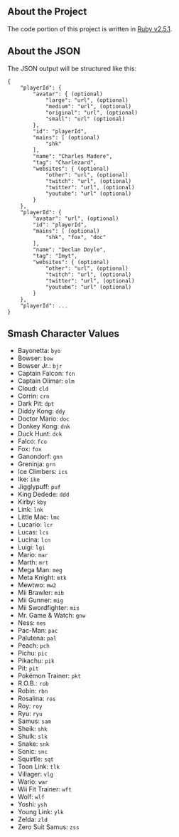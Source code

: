 ## About the Project

The code portion of this project is written in [Ruby v2.5.1](https://www.ruby-lang.org/).


## About the JSON

The JSON output will be structured like this:

```
{
	"playerId": {
		"avatar": { (optional)
			"large": "url", (optional)
			"medium": "url", (optional)
			"original": "url", (optional)
			"small": "url" (optional)
		},
		"id": "playerId",
		"mains": [ (optional)
			"shk"
		],
		"name": "Charles Madere",
		"tag": "Charlezard",
		"websites": { (optional)
			"other": "url", (optional)
			"twitch": "url", (optional)
			"twitter": "url", (optional)
			"youtube": "url" (optional)
		}
	},
	"playerId": {
		"avatar": "url", (optional)
		"id": "playerId",
		"mains": [ (optional)
			"shk", "fox", "doc"
		],
		"name": "Declan Doyle",
		"tag": "Imyt",
		"websites": { (optional)
			"other": "url", (optional)
			"twitch": "url", (optional)
			"twitter": "url", (optional)
			"youtube": "url" (optional)
		}
	},
	"playerId": ...
}
```


## Smash Character Values

* Bayonetta: `byo`
* Bowser: `bow`
* Bowser Jr.: `bjr`
* Captain Falcon: `fcn`
* Captain Olimar: `olm`
* Cloud: `cld`
* Corrin: `crn`
* Dark Pit: `dpt`
* Diddy Kong: `ddy`
* Doctor Mario: `doc`
* Donkey Kong: `dnk`
* Duck Hunt: `dck`
* Falco: `fco`
* Fox: `fox`
* Ganondorf: `gnn`
* Greninja: `grn`
* Ice Climbers: `ics`
* Ike: `ike`
* Jigglypuff: `puf`
* King Dedede: `ddd`
* Kirby: `kby`
* Link: `lnk`
* Little Mac: `lmc`
* Lucario: `lcr`
* Lucas: `lcs`
* Lucina: `lcn`
* Luigi: `lgi`
* Mario: `mar`
* Marth: `mrt`
* Mega Man: `meg`
* Meta Knight: `mtk`
* Mewtwo: `mw2`
* Mii Brawler: `mib`
* Mii Gunner: `mig`
* Mii Swordfighter: `mis`
* Mr. Game & Watch: `gnw`
* Ness: `nes`
* Pac-Man: `pac`
* Palutena: `pal`
* Peach: `pch`
* Pichu: `pic`
* Pikachu: `pik`
* Pit: `pit`
* Pokémon Trainer: `pkt`
* R.O.B.: `rob`
* Robin: `rbn`
* Rosalina: `ros`
* Roy: `roy`
* Ryu: `ryu`
* Samus: `sam`
* Sheik: `shk`
* Shulk: `slk`
* Snake: `snk`
* Sonic: `snc`
* Squirtle: `sqt`
* Toon Link: `tlk`
* Villager: `vlg`
* Wario: `war`
* Wii Fit Trainer: `wft`
* Wolf: `wlf`
* Yoshi: `ysh`
* Young Link: `ylk`
* Zelda: `zld`
* Zero Suit Samus: `zss`
